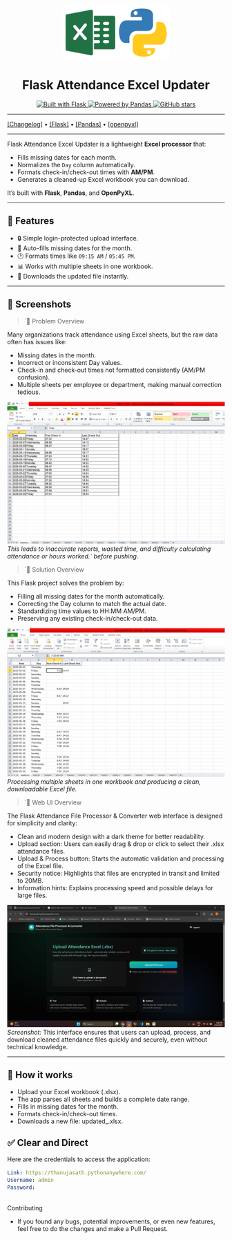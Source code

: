<p align="center">
  <a href="https://flask.palletsprojects.com/">
    <img width="250px" src=".github/images/logos.png"><br/>
  </a>
  <h1 align="center">Flask Attendance Excel Updater</h1>
</p>

<p align="center">
  <a href="https://github.com/pallets/flask">
    <img src="https://img.shields.io/badge/Built%20with-Flask-000000.svg?style=flat-square&logo=flask" alt="Built with Flask" />
  </a>
  <a href="https://pandas.pydata.org/">
    <img src="https://img.shields.io/badge/Data-Pandas-150458.svg?style=flat-square&logo=pandas" alt="Powered by Pandas" />
  </a>
  <a href="https://github.com/your-username/attendance-excel-updater">
    <img src="https://img.shields.io/github/stars/your-username/attendance-excel-updater?style=flat-square" alt="GitHub stars" />
  </a>
</p>

---

[[Changelog]](./CHANGELOG.md) • [[Flask]](https://flask.palletsprojects.com/en/stable/) • [[Pandas]](https://pandas.pydata.org/docs/)  • [[openpyxl]](https://openpyxl.readthedocs.io/en/stable/)  

---

Flask Attendance Excel Updater is a lightweight **Excel processor** that:

- Fills missing dates for each month.
- Normalizes the `Day` column automatically.
- Formats check-in/check-out times with **AM/PM**.
- Generates a cleaned-up Excel workbook you can download.

It’s built with **Flask**, **Pandas**, and **OpenPyXL**.

---

## 🚀 Features

- 🔒 Simple login-protected upload interface.  
- 📅 Auto-fills missing dates for the month.  
- 🕑 Formats times like `09:15 AM` / `05:45 PM`.  
- 📊 Works with multiple sheets in one workbook.  
- 📂 Downloads the updated file instantly.  

---

## 📸 Screenshots

>`📌 Problem Overview

Many organizations track attendance using Excel sheets, but the raw data often has issues like: 

- Missing dates in the month.
- Incorrect or inconsistent Day values.
- Check-in and check-out times not formatted consistently (AM/PM confusion).
- Multiple sheets per employee or department, making manual correction tedious.


![Input Excel](.github/images/excel_input.png)  
*This leads to inaccurate reports, wasted time, and difficulty calculating attendance or hours worked.` before pushing.*

>`📌 Solution Overview

This Flask project solves the problem by:

- Filling all missing dates for the month automatically.
- Correcting the Day column to match the actual date.
- Standardizing time values to HH:MM AM/PM.
- Preserving any existing check-in/check-out data.

![Output Excel](.github/images/excel_output.png)  
*Processing multiple sheets in one workbook and producing a clean, downloadable Excel file.*



>`📌 Web UI Overview

The Flask Attendance File Processor & Converter web interface is designed for simplicity and clarity:

- Clean and modern design with a dark theme for better readability.
- Upload section: Users can easily drag & drop or click to select their .xlsx attendance files.
- Upload & Process button: Starts the automatic validation and processing of the Excel file.
- Security notice: Highlights that files are encrypted in transit and limited to 20MB.
- Information hints: Explains processing speed and possible delays for large files.




![Web UI](.github/images/app_ui.png)  
*Screenshot:*
This interface ensures that users can upload, process, and download cleaned attendance files quickly and securely, even without technical knowledge.

---

## 📝 How it works

- Upload your Excel workbook (.xlsx).
- The app parses all sheets and builds a complete date range.
- Fills in missing dates for the month.
- Formats check-in/check-out times.
- Downloads a new file: updated_<yourfile>.xlsx.

## ✅ Clear and Direct

Here are the credentials to access the application:

```yaml
Link: https://thanujasath.pythonanywhere.com/
Username: admin
Password: 
   
```
Contributing
- If you found any bugs, potential improvements, or even new features, feel free to do the changes and make a Pull Request.



